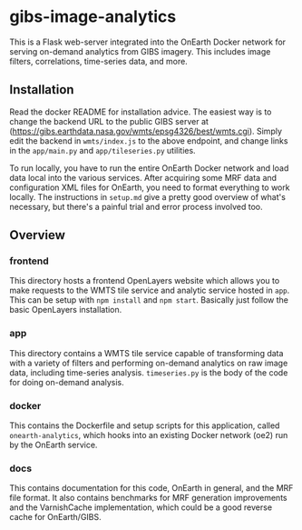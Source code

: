 # gibs-image-analytics

This is a Flask web-server integrated into the OnEarth Docker network for serving
on-demand analytics from GIBS imagery. This includes image filters, correlations,
time-series data, and more. 

## Installation

Read the docker README for installation advice. The easiest way is to change the backend URL
to the public GIBS server at (https://gibs.earthdata.nasa.gov/wmts/epsg4326/best/wmts.cgi). Simply edit the
backend in `wmts/index.js` to the above endpoint, and change links in the `app/main.py` and `app/tileseries.py` utilities.

To run locally, you have to run the entire OnEarth Docker network and load data local into the various services. After acquiring
some MRF data and configuration XML files for OnEarth, you need to format everything to work locally. The instructions in `setup.md`
give a pretty good overview of what's necessary, but there's a painful trial and error process involved too. 

## Overview

### frontend

This directory hosts a frontend OpenLayers website which allows you to make requests to the WMTS tile service and analytic service
hosted in `app`. This can be setup with `npm install` and `npm start`. Basically just follow the basic OpenLayers installation.

### app

This directory contains a WMTS tile service capable of transforming data with a variety of filters and performing on-demand analytics
on raw image data, including time-series analysis. `timeseries.py` is the body of the code for doing on-demand analysis.

### docker

This contains the Dockerfile and setup scripts for this application, called `onearth-analytics`, which hooks into an existing Docker
network (oe2) run by the OnEarth service.

### docs

This contains documentation for this code, OnEarth in general, and the MRF file format. It also contains benchmarks for MRF generation
improvements and the VarnishCache implementation, which could be a good reverse cache for OnEarth/GIBS.
